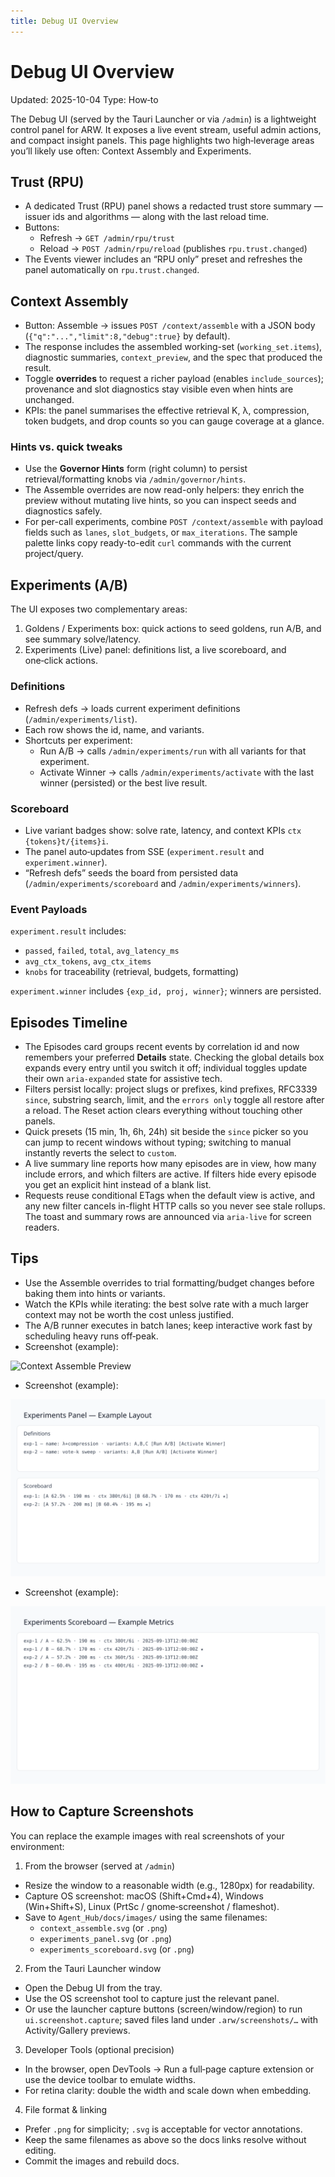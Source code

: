 ```yaml
---
title: Debug UI Overview
---
```


# Debug UI Overview

Updated: 2025-10-04
Type: How‑to

The Debug UI (served by the Tauri Launcher or via `/admin`) is a lightweight control panel for ARW. It exposes a live event stream, useful admin actions, and compact insight panels. This page highlights two high‑leverage areas you’ll likely use often: Context Assembly and Experiments.

## Trust (RPU)

- A dedicated Trust (RPU) panel shows a redacted trust store summary — issuer ids and algorithms — along with the last reload time.
- Buttons:
  - Refresh → `GET /admin/rpu/trust`
  - Reload → `POST /admin/rpu/reload` (publishes `rpu.trust.changed`)
- The Events viewer includes an “RPU only” preset and refreshes the panel automatically on `rpu.trust.changed`.

## Context Assembly

- Button: Assemble → issues `POST /context/assemble` with a JSON body (`{"q":"...","limit":8,"debug":true}` by default).
- The response includes the assembled working-set (`working_set.items`), diagnostic summaries, `context_preview`, and the spec that produced the result.
- Toggle **overrides** to request a richer payload (enables `include_sources`); provenance and slot diagnostics stay visible even when hints are unchanged.
- KPIs: the panel summarises the effective retrieval K, λ, compression, token budgets, and drop counts so you can gauge coverage at a glance.

### Hints vs. quick tweaks

- Use the **Governor Hints** form (right column) to persist retrieval/formatting knobs via `/admin/governor/hints`.
- The Assemble overrides are now read-only helpers: they enrich the preview without mutating live hints, so you can inspect seeds and diagnostics safely.
- For per-call experiments, combine `POST /context/assemble` with payload fields such as `lanes`, `slot_budgets`, or `max_iterations`. The sample palette links copy ready-to-edit `curl` commands with the current project/query.

## Experiments (A/B)

The UI exposes two complementary areas:

1) Goldens / Experiments box: quick actions to seed goldens, run A/B, and see summary solve/latency.
2) Experiments (Live) panel: definitions list, a live scoreboard, and one‑click actions.

### Definitions

- Refresh defs → loads current experiment definitions (`/admin/experiments/list`).
- Each row shows the id, name, and variants.
- Shortcuts per experiment:
  - Run A/B → calls `/admin/experiments/run` with all variants for that experiment.
  - Activate Winner → calls `/admin/experiments/activate` with the last winner (persisted) or the best live result.

### Scoreboard

- Live variant badges show: solve rate, latency, and context KPIs `ctx {tokens}t/{items}i`.
- The panel auto‑updates from SSE (`experiment.result` and `experiment.winner`).
- “Refresh defs” seeds the board from persisted data (`/admin/experiments/scoreboard` and `/admin/experiments/winners`).

### Event Payloads

`experiment.result` includes:

- `passed`, `failed`, `total`, `avg_latency_ms`
- `avg_ctx_tokens`, `avg_ctx_items`
- `knobs` for traceability (retrieval, budgets, formatting)

`experiment.winner` includes `{exp_id, proj, winner}`; winners are persisted.

## Episodes Timeline

- The Episodes card groups recent events by correlation id and now remembers your preferred **Details** state. Checking the global details box expands every entry until you switch it off; individual toggles update their own `aria-expanded` state for assistive tech.
- Filters persist locally: project slugs or prefixes, kind prefixes, RFC3339 `since`, substring search, limit, and the `errors only` toggle all restore after a reload. The Reset action clears everything without touching other panels.
- Quick presets (15 min, 1h, 6h, 24h) sit beside the `since` picker so you can jump to recent windows without typing; switching to manual instantly reverts the select to `custom`.
- A live summary line reports how many episodes are in view, how many include errors, and which filters are active. If filters hide every episode you get an explicit hint instead of a blank list.
- Requests reuse conditional ETags when the default view is active, and any new filter cancels in-flight HTTP calls so you never see stale rollups. The toast and summary rows are announced via `aria-live` for screen readers.

## Tips

- Use the Assemble overrides to trial formatting/budget changes before baking them into hints or variants.
- Watch the KPIs while iterating: the best solve rate with a much larger context may not be worth the cost unless justified.
- The A/B runner executes in batch lanes; keep interactive work fast by scheduling heavy runs off‑peak.
- Screenshot (example):

![Context Assemble Preview](../images/context_assemble.svg)

- Screenshot (example):

![Experiments Panel](../images/experiments_panel.svg)

- Screenshot (example):

![Experiments Scoreboard](../images/experiments_scoreboard.svg)


## How to Capture Screenshots

You can replace the example images with real screenshots of your environment:

1) From the browser (served at `/admin`)
- Resize the window to a reasonable width (e.g., 1280px) for readability.
- Capture OS screenshot: macOS (Shift+Cmd+4), Windows (Win+Shift+S), Linux (PrtSc / gnome‑screenshot / flameshot).
- Save to `Agent_Hub/docs/images/` using the same filenames:
  - `context_assemble.svg` (or `.png`)
  - `experiments_panel.svg` (or `.png`)
  - `experiments_scoreboard.svg` (or `.png`)

2) From the Tauri Launcher window
- Open the Debug UI from the tray.
- Use the OS screenshot tool to capture just the relevant panel.
- Or use the launcher capture buttons (screen/window/region) to run `ui.screenshot.capture`; saved files land under `.arw/screenshots/…` with Activity/Gallery previews.

3) Developer Tools (optional precision)
- In the browser, open DevTools → Run a full‑page capture extension or use the device toolbar to emulate widths.
- For retina clarity: double the width and scale down when embedding.

4) File format & linking
- Prefer `.png` for simplicity; `.svg` is acceptable for vector annotations.
- Keep the same filenames as above so the docs links resolve without editing.
- Commit the images and rebuild docs.
